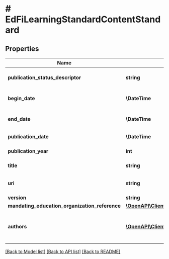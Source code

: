 # # EdFiLearningStandardContentStandard

## Properties

Name | Type | Description | Notes
------------ | ------------- | ------------- | -------------
**publication_status_descriptor** | **string** | The publication status of the document (i.e., Adopted, Draft, Published, Deprecated, Unknown). | [optional]
**begin_date** | **\DateTime** | The beginning of the period during which this learning standard document is intended for use. | [optional]
**end_date** | **\DateTime** | The end of the period during which this learning standard document is intended for use. | [optional]
**publication_date** | **\DateTime** | The date on which this content was first published. | [optional]
**publication_year** | **int** | The year at which this content was first published. | [optional]
**title** | **string** | The name of the content standard, for example Common Core. |
**uri** | **string** | An unambiguous reference to the standards using a network-resolvable URI. | [optional]
**version** | **string** | The version identifier for the content. | [optional]
**mandating_education_organization_reference** | [**\OpenAPI\Client\Model\EdFiEducationOrganizationReference**](EdFiEducationOrganizationReference.md) |  | [optional]
**authors** | [**\OpenAPI\Client\Model\EdFiLearningStandardContentStandardAuthor[]**](EdFiLearningStandardContentStandardAuthor.md) | An unordered collection of learningStandardContentStandardAuthors. The person or organization chiefly responsible for the intellectual content of the standard. | [optional]

[[Back to Model list]](../../README.md#models) [[Back to API list]](../../README.md#endpoints) [[Back to README]](../../README.md)

